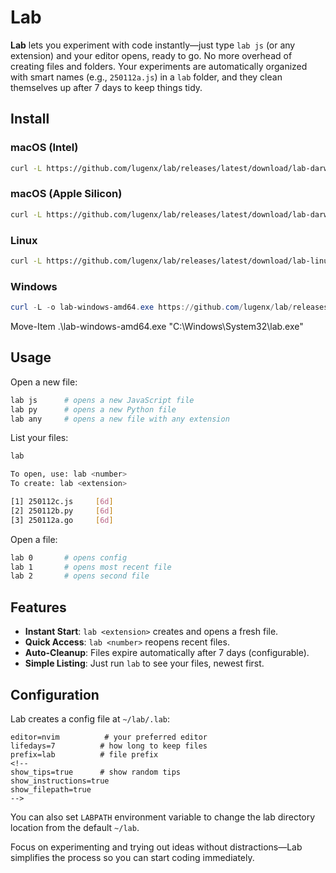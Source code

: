 # Lab
**Lab** lets you experiment with code instantly—just type `lab js` (or any extension) and your editor opens, ready to go. No more overhead of creating files and folders. Your experiments are automatically organized with smart names (e.g., `250112a.js`) in a `lab` folder, and they clean themselves up after 7 days to keep things tidy.

## Install
### macOS (Intel)
```bash
curl -L https://github.com/lugenx/lab/releases/latest/download/lab-darwin-amd64 -o /tmp/lab && chmod +x /tmp/lab && sudo mv /tmp/lab /usr/local/bin/lab
```
### macOS (Apple Silicon)
```bash
curl -L https://github.com/lugenx/lab/releases/latest/download/lab-darwin-arm64 -o /tmp/lab && chmod +x /tmp/lab && sudo mv /tmp/lab /usr/local/bin/lab

```
### Linux
```bash
curl -L https://github.com/lugenx/lab/releases/latest/download/lab-linux-amd64 -o /tmp/lab && chmod +x /tmp/lab && sudo mv /tmp/lab /usr/local/bin/lab
```
### Windows
```powershell
curl -L -o lab-windows-amd64.exe https://github.com/lugenx/lab/releases/latest/download/lab-windows-amd64.exe
```
Move-Item .\lab-windows-amd64.exe "C:\Windows\System32\lab.exe"

## Usage
Open a new file:
```bash
lab js      # opens a new JavaScript file
lab py      # opens a new Python file
lab any     # opens a new file with any extension
```

List your files:
```bash
lab

To open, use: lab <number>
To create: lab <extension>

[1] 250112c.js     [6d]
[2] 250112b.py     [6d]
[3] 250112a.go     [6d]
```

Open a file:
```bash
lab 0       # opens config
lab 1       # opens most recent file
lab 2       # opens second file
```

## Features
- **Instant Start**: `lab <extension>` creates and opens a fresh file.
- **Quick Access**: `lab <number>` reopens recent files.
- **Auto-Cleanup**: Files expire automatically after 7 days (configurable).
- **Simple Listing**: Just run `lab` to see your files, newest first.

## Configuration
Lab creates a config file at `~/lab/.lab`:
```
editor=nvim          # your preferred editor
lifedays=7          # how long to keep files
prefix=lab          # file prefix
<!--
show_tips=true      # show random tips
show_instructions=true
show_filepath=true
-->
```

You can also set `LABPATH` environment variable to change the lab directory location from the default `~/lab`.

Focus on experimenting and trying out ideas without distractions—Lab simplifies the process so you can start coding immediately.
